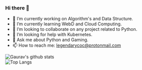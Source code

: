 ### Hi there 👋

<!--
**devb113/devb113** is a ✨ _special_ ✨ repository because its `README.md` (this file) appears on your GitHub profile.

Here are some ideas to get you started:-->

- 🔭 I’m currently working on Algorithm's and Data Structure.
- 🌱 I’m currently learning WebD and Cloud Computing.
- 👯 I’m looking to collaborate on any project related to Python. 
- 🤔 I’m looking for help with Kubernetes.
- 💬 Ask me about Python and Gaming.
- 📫 How to reach me: legendarycoc@protonmail.com
<!--- 😄 Pronouns: ...
- ⚡ Fun fact: ...
-->
![Gaurav's github stats](https://github-readme-stats.vercel.app/api?username=devb113&bg_color=30,e96443,904e95&title_color=fff&text_color=fff&count_private=true&theme=dark&hide=prs,stars,issues&show_icons=true])
<br>
![Top Langs](https://github-readme-stats.vercel.app/api/top-langs/?username=devb113&bg_color=30,e96443,904e95&title_color=fff&text_color=fff&hide=jupyter%20notebook,Java)
<br>
